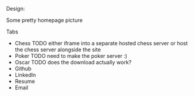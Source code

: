 Design:

Some pretty homepage picture

Tabs
* Chess TODO either iframe into a separate hosted chess server or host the chess
  server alongside the site
* Poker TODO need to make the poker server :)
* Oscar TODO does the download actually work?
* Github
* LinkedIn
* Resume
* Email
